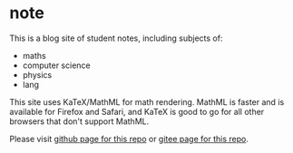 # note

This is a blog site of student notes, including subjects of:

* maths
* computer science
* physics
* lang

This site uses KaTeX/MathML for math rendering. MathML is faster and is
available for Firefox and Safari, and KaTeX is good to go for all other
browsers that don't support MathML.

Please visit [github page for this repo](https://zmx0142857.github.io/note/) or [gitee page for this repo](https://zmx0142857.gitee.io/note/).
